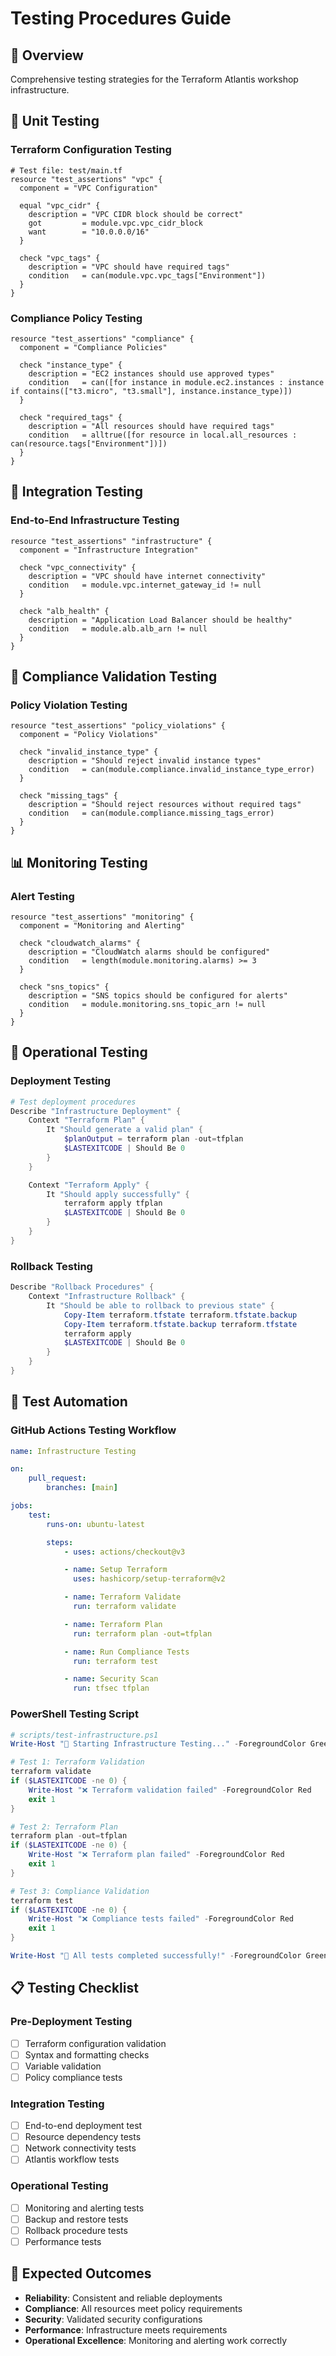 # Testing Procedures Guide

## 🧪 Overview

Comprehensive testing strategies for the Terraform Atlantis workshop infrastructure.

## 🔧 Unit Testing

### Terraform Configuration Testing

```hcl
# Test file: test/main.tf
resource "test_assertions" "vpc" {
  component = "VPC Configuration"

  equal "vpc_cidr" {
    description = "VPC CIDR block should be correct"
    got         = module.vpc.vpc_cidr_block
    want        = "10.0.0.0/16"
  }

  check "vpc_tags" {
    description = "VPC should have required tags"
    condition   = can(module.vpc.vpc_tags["Environment"])
  }
}
```

### Compliance Policy Testing

```hcl
resource "test_assertions" "compliance" {
  component = "Compliance Policies"

  check "instance_type" {
    description = "EC2 instances should use approved types"
    condition   = can([for instance in module.ec2.instances : instance if contains(["t3.micro", "t3.small"], instance.instance_type)])
  }

  check "required_tags" {
    description = "All resources should have required tags"
    condition   = alltrue([for resource in local.all_resources : can(resource.tags["Environment"])])
  }
}
```

## 🔗 Integration Testing

### End-to-End Infrastructure Testing

```hcl
resource "test_assertions" "infrastructure" {
  component = "Infrastructure Integration"

  check "vpc_connectivity" {
    description = "VPC should have internet connectivity"
    condition   = module.vpc.internet_gateway_id != null
  }

  check "alb_health" {
    description = "Application Load Balancer should be healthy"
    condition   = module.alb.alb_arn != null
  }
}
```

## 🚨 Compliance Validation Testing

### Policy Violation Testing

```hcl
resource "test_assertions" "policy_violations" {
  component = "Policy Violations"

  check "invalid_instance_type" {
    description = "Should reject invalid instance types"
    condition   = can(module.compliance.invalid_instance_type_error)
  }

  check "missing_tags" {
    description = "Should reject resources without required tags"
    condition   = can(module.compliance.missing_tags_error)
  }
}
```

## 📊 Monitoring Testing

### Alert Testing

```hcl
resource "test_assertions" "monitoring" {
  component = "Monitoring and Alerting"

  check "cloudwatch_alarms" {
    description = "CloudWatch alarms should be configured"
    condition   = length(module.monitoring.alarms) >= 3
  }

  check "sns_topics" {
    description = "SNS topics should be configured for alerts"
    condition   = module.monitoring.sns_topic_arn != null
  }
}
```

## 🔄 Operational Testing

### Deployment Testing

```powershell
# Test deployment procedures
Describe "Infrastructure Deployment" {
    Context "Terraform Plan" {
        It "Should generate a valid plan" {
            $planOutput = terraform plan -out=tfplan
            $LASTEXITCODE | Should Be 0
        }
    }

    Context "Terraform Apply" {
        It "Should apply successfully" {
            terraform apply tfplan
            $LASTEXITCODE | Should Be 0
        }
    }
}
```

### Rollback Testing

```powershell
Describe "Rollback Procedures" {
    Context "Infrastructure Rollback" {
        It "Should be able to rollback to previous state" {
            Copy-Item terraform.tfstate terraform.tfstate.backup
            Copy-Item terraform.tfstate.backup terraform.tfstate
            terraform apply
            $LASTEXITCODE | Should Be 0
        }
    }
}
```

## 🧪 Test Automation

### GitHub Actions Testing Workflow

```yaml
name: Infrastructure Testing

on:
    pull_request:
        branches: [main]

jobs:
    test:
        runs-on: ubuntu-latest

        steps:
            - uses: actions/checkout@v3

            - name: Setup Terraform
              uses: hashicorp/setup-terraform@v2

            - name: Terraform Validate
              run: terraform validate

            - name: Terraform Plan
              run: terraform plan -out=tfplan

            - name: Run Compliance Tests
              run: terraform test

            - name: Security Scan
              run: tfsec tfplan
```

### PowerShell Testing Script

```powershell
# scripts/test-infrastructure.ps1
Write-Host "🧪 Starting Infrastructure Testing..." -ForegroundColor Green

# Test 1: Terraform Validation
terraform validate
if ($LASTEXITCODE -ne 0) {
    Write-Host "❌ Terraform validation failed" -ForegroundColor Red
    exit 1
}

# Test 2: Terraform Plan
terraform plan -out=tfplan
if ($LASTEXITCODE -ne 0) {
    Write-Host "❌ Terraform plan failed" -ForegroundColor Red
    exit 1
}

# Test 3: Compliance Validation
terraform test
if ($LASTEXITCODE -ne 0) {
    Write-Host "❌ Compliance tests failed" -ForegroundColor Red
    exit 1
}

Write-Host "🎉 All tests completed successfully!" -ForegroundColor Green
```

## 📋 Testing Checklist

### Pre-Deployment Testing

-   [ ] Terraform configuration validation
-   [ ] Syntax and formatting checks
-   [ ] Variable validation
-   [ ] Policy compliance tests

### Integration Testing

-   [ ] End-to-end deployment test
-   [ ] Resource dependency tests
-   [ ] Network connectivity tests
-   [ ] Atlantis workflow tests

### Operational Testing

-   [ ] Monitoring and alerting tests
-   [ ] Backup and restore tests
-   [ ] Rollback procedure tests
-   [ ] Performance tests

## 🎯 Expected Outcomes

-   **Reliability**: Consistent and reliable deployments
-   **Compliance**: All resources meet policy requirements
-   **Security**: Validated security configurations
-   **Performance**: Infrastructure meets requirements
-   **Operational Excellence**: Monitoring and alerting work correctly
